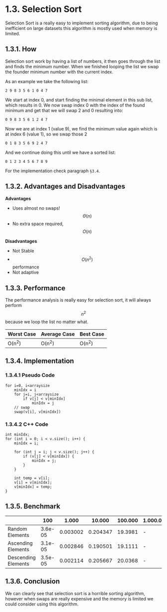# 1.3. Selection Sort
Selection Sort is a really easy to implement sorting algorithm, due to being inefficient on large datasets this algorithm is mostly used when memory is limited.

## 1.3.1. How
Selection sort work by having a list of numbers, it then goes through the list and finds the minimum number. When we finished looping the list we swap the founder minimum number with the current index.

As an example we take the following list:

	2 9 8 3 5 6 1 0 4 7

We start at index 0, and start finding the minimal element in this sub list, which results in 0. We now swap index 0 with the index of the found minimum and get that we will swap 2 and 0 resulting into:

	0 9 8 3 5 6 1 2 4 7

Now we are at index 1 (value 9), we find the minimum value again which is at index 6 (value 1), so we swap those 2

	0 1 8 3 5 6 9 2 4 7

And we continue doing this until we have a sorted list:

	0 1 2 3 4 5 6 7 8 9

For the implementation check paragraph `§3.4`.

## 1.3.2. Advantages and Disadvantages

**Advantages**
- Uses almost no swaps! $$\Theta(n)$$
- No extra space required, $$O(n)$$

**Disadvantages**
- Not Stable
- $$O(n^2)$$ performance
- Not adaptive

## 1.3.3. Performance
The performance analysis is really easy for selection sort, it will always perform $$n^2$$ because we loop the list no matter what.

|Worst Case|Average Case|Best Case|
|-|-|-|
|O(n<sup>2</sup>)|O(n<sup>2</sup>)|O(n<sup>2</sup>)|

## 1.3.4. Implementation
### 1.3.4.1 Pseudo Code
    for i=0, i<arraysize
    	minIdx = i
    	for j=i, j<arraysize
    		if v[j] < v[minIdx]
    			minIdx = j
    	// swap
        swap(v[i], v[minIdx])

### 1.3.4.2 C++ Code

    int minIdx;
    for (int i = 0; i < v.size(); i++) {
        minIdx = i;

        for (int j = i; j < v.size(); j++) {
            if (v[j] < v[minIdx]) {
                minIdx = j;
            }
        }

        int temp = v[i];
        v[i] = v[minIdx];
        v[minIdx] = temp;
    }

## 1.3.5. Benchmark
|&nbsp;| 100 | 1.000 | 10.000 | 100.000 | 1.000.000
|-|-|-|-|-|-|
|Random Elements|3.6e-05|0.003002|0.204347|19.3981|-
|Ascending Elements|3.1e-05|0.002846|0.190501|19.1111|-
|Descending Elements|3.5e-05|0.002114|0.205667|20.0368|-

## 1.3.6. Conclusion
We can clearly see that selection sort is a horrible sorting algorithm, however when swaps are really expensive and the memory is limited we could consider using this algorithm.
